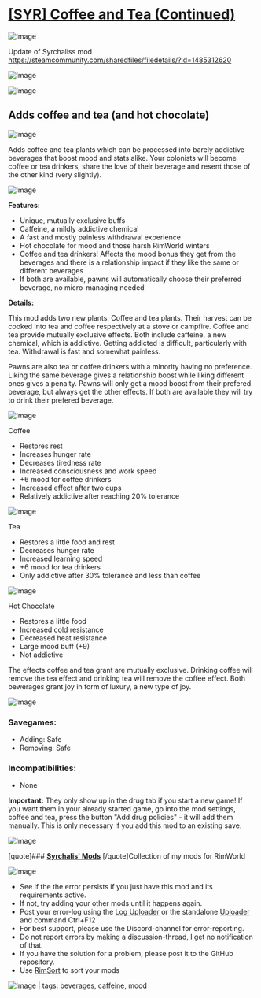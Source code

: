 # [[SYR] Coffee and Tea (Continued)](https://steamcommunity.com/sharedfiles/filedetails/?id=3263163331)

![Image](https://i.imgur.com/buuPQel.png)

Update of Syrchaliss mod https://steamcommunity.com/sharedfiles/filedetails/?id=1485312620

![Image](https://i.imgur.com/pufA0kM.png)
	
![Image](https://i.imgur.com/Z4GOv8H.png)

## **Adds coffee and tea (and hot chocolate)**



![Image](https://i.imgur.com/s8csNp7.png)

Adds coffee and tea plants which can be processed into barely addictive beverages that boost mood and stats alike. Your colonists will become coffee or tea drinkers, share the love of their beverage and resent those of the other kind (very slightly).



![Image](https://i.imgur.com/eiAAg6q.png)

**Features:**

-  Unique, mutually exclusive buffs
-  Caffeine, a mildly addictive chemical
-  A fast and mostly painless withdrawal experience
-  Hot chocolate for mood and those harsh RimWorld winters
-  Coffee and tea drinkers! Affects the mood bonus they get from the beverages and there is a relationship impact if they like the same or different beverages
-  If both are available, pawns will automatically choose their preferred beverage, no micro-managing needed



**Details:**

This mod adds two new plants: Coffee and tea plants. Their harvest can be cooked into tea and coffee respectively at a stove or campfire. Coffee and tea provide mutually exclusive effects. Both include caffeine, a new chemical, which is addictive. Getting addicted is difficult, particularly with tea. Withdrawal is fast and somewhat painless.

Pawns are also tea or coffee drinkers with a minority having no preference. Liking the same beverage gives a relationship boost while liking different ones gives a penalty. Pawns will only get a mood boost from their prefered beverage, but always get the other effects. If both are available they will try to drink their prefered beverage.
	
![Image](https://i.imgur.com/DGs4uph.png)

Coffee


- Restores rest
- Increases hunger rate
- Decreases tiredness rate
- Increased consciousness and work speed
- +6 mood for coffee drinkers
- Increased effect after two cups
- Relatively addictive after reaching 20% tolerance

 
	
![Image](https://i.imgur.com/Jrc8MX8.png)

Tea


- Restores a little food and rest
- Decreases hunger rate
- Increased learning speed
- +6 mood for tea drinkers
- Only addictive after 30% tolerance and less than coffee



![Image](https://i.imgur.com/gNuKNPY.png)

Hot Chocolate


- Restores a little food
- Increased cold resistance
- Decreased heat resistance
- Large mood buff (+9)
- Not addictive


	
The effects coffee and tea grant are mutually exclusive. Drinking coffee will remove the tea effect and drinking tea will remove the coffee effect. Both bewerages grant joy in form of luxury, a new type of joy.



![Image](https://i.imgur.com/x3y72Eg.png)

### **Savegames:**


- Adding: Safe
- Removing: Safe



### **Incompatibilities:**


- None



**Important:** They only show up in the drug tab if you start a new game! If you want them in your already started game, go into the mod settings, coffee and tea, press the button "Add drug policies" - it will add them manually. This is only necessary if you add this mod to an existing save.



![Image](https://i.imgur.com/1YxHVGs.png)

[quote]### **[Syrchalis' Mods](https://steamcommunity.com/workshop/filedetails/?id=1474000866)**
[/quote]Collection of my mods for RimWorld

![Image](https://i.imgur.com/PwoNOj4.png)



-  See if the the error persists if you just have this mod and its requirements active.
-  If not, try adding your other mods until it happens again.
-  Post your error-log using the [Log Uploader](https://steamcommunity.com/sharedfiles/filedetails/?id=2873415404) or the standalone [Uploader](https://steamcommunity.com/sharedfiles/filedetails/?id=2873415404) and command Ctrl+F12
-  For best support, please use the Discord-channel for error-reporting.
-  Do not report errors by making a discussion-thread, I get no notification of that.
-  If you have the solution for a problem, please post it to the GitHub repository.
-  Use [RimSort](https://github.com/RimSort/RimSort/releases/latest) to sort your mods

 

[![Image](https://img.shields.io/github/v/release/emipa606/SYRCoffeeAndTea?label=latest%20version&style=plastic&color=9f1111&labelColor=black)](https://steamcommunity.com/sharedfiles/filedetails/changelog/3263163331) | tags:  beverages, caffeine,  mood
